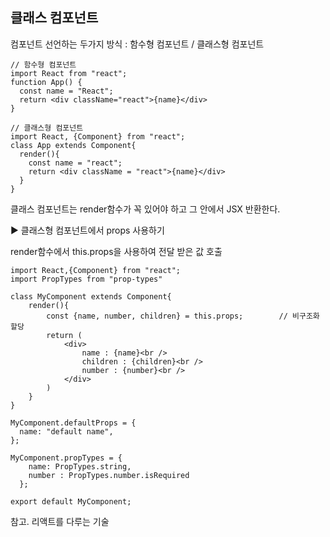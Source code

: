 ## 클래스 컴포넌트

컴포넌트 선언하는 두가지 방식 : 함수형 컴포넌트 / 클래스형 컴포넌트
```
// 함수형 컴포넌트
import React from "react";
function App() {
  const name = "React";
  return <div className="react">{name}</div>
}

// 클래스형 컴포넌트
import React, {Component} from "react";
class App extends Component{
  render(){
    const name = "react";
    return <div className = "react">{name}</div>
  }
}
```
클래스 컴포넌트는 render함수가 꼭 있어야 하고 그 안에서 JSX 반환한다.



▶ 클래스형 컴포넌트에서 props 사용하기

   render함수에서 this.props을 사용하여 전달 받은 값 호출

```
import React,{Component} from "react";
import PropTypes from "prop-types"

class MyComponent extends Component{
    render(){
        const {name, number, children} = this.props;        // 비구조화 할당
        return (
            <div>
                name : {name}<br />
                children : {children}<br />
                number : {number}<br />
            </div>
        )
    }
}

MyComponent.defaultProps = {
  name: "default name",
};

MyComponent.propTypes = {
    name: PropTypes.string,
    number : PropTypes.number.isRequired
  };

export default MyComponent;
```

참고. 리액트를 다루는 기술
